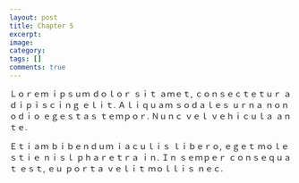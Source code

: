 ```yaml
---
layout: post
title: Chapter 5
excerpt:
image:
category:
tags: []
comments: true
---
```

Ｌｏｒｅｍ ｉｐｓｕｍ ｄｏｌｏｒ ｓｉｔ ａｍｅｔ, ｃｏｎｓｅｃｔｅｔｕｒ ａｄｉｐｉｓｃｉｎｇ ｅｌｉｔ. Ａｌｉｑｕａｍ ｓｏｄａｌｅｓ 
ｕｒｎａ ｎｏｎ ｏｄｉｏ ｅｇｅｓｔａｓ ｔｅｍｐｏｒ. Ｎｕｎｃ ｖｅｌ ｖｅｈｉｃｕｌａ ａｎｔｅ.
<!--more-->
Ｅｔｉａｍ ｂｉｂｅｎｄｕｍ ｉａｃｕｌｉｓ ｌｉｂｅｒｏ, ｅｇｅｔ ｍｏｌｅｓｔｉｅ ｎｉｓｌ ｐｈａｒｅｔｒａ ｉｎ. 
Ｉｎ ｓｅｍｐｅｒ ｃｏｎｓｅｑｕａｔ ｅｓｔ, ｅｕ ｐｏｒｔａ ｖｅｌｉｔ ｍｏｌｌｉｓ ｎｅｃ.
